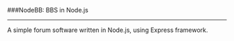 ###NodeBB: BBS in Node.js

***

A simple forum software written in Node.js, using Express framework.
